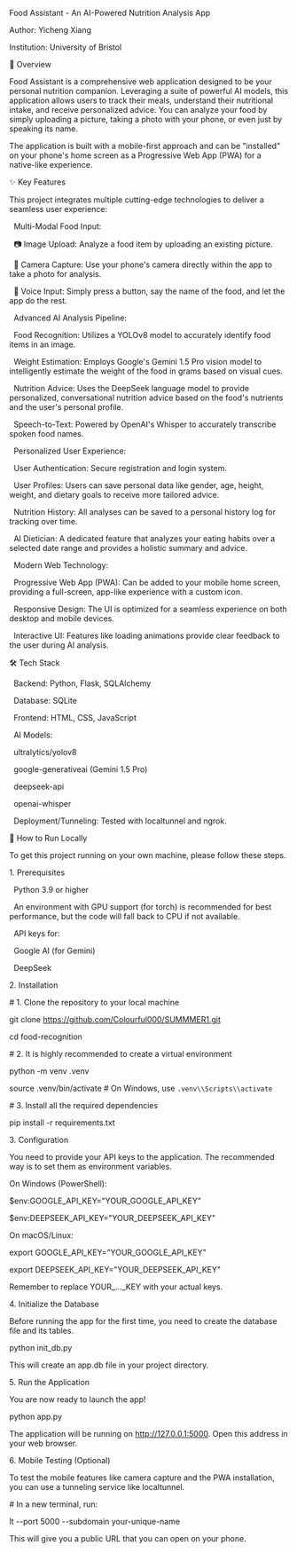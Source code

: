 Food Assistant - An AI-Powered Nutrition Analysis App



Author: Yicheng Xiang



Institution: University of Bristol

📖 Overview



Food Assistant is a comprehensive web application designed to be your personal nutrition companion. Leveraging a suite of powerful AI models, this application allows users to track their meals, understand their nutritional intake, and receive personalized advice. You can analyze your food by simply uploading a picture, taking a photo with your phone, or even just by speaking its name.



The application is built with a mobile-first approach and can be "installed" on your phone's home screen as a Progressive Web App (PWA) for a native-like experience.

✨ Key Features



This project integrates multiple cutting-edge technologies to deliver a seamless user experience:



&nbsp;   Multi-Modal Food Input:



&nbsp;       📷 Image Upload: Analyze a food item by uploading an existing picture.



&nbsp;       📸 Camera Capture: Use your phone's camera directly within the app to take a photo for analysis.



&nbsp;       🎤 Voice Input: Simply press a button, say the name of the food, and let the app do the rest.



&nbsp;   Advanced AI Analysis Pipeline:



&nbsp;       Food Recognition: Utilizes a YOLOv8 model to accurately identify food items in an image.



&nbsp;       Weight Estimation: Employs Google's Gemini 1.5 Pro vision model to intelligently estimate the weight of the food in grams based on visual cues.



&nbsp;       Nutrition Advice: Uses the DeepSeek language model to provide personalized, conversational nutrition advice based on the food's nutrients and the user's personal profile.



&nbsp;       Speech-to-Text: Powered by OpenAI's Whisper to accurately transcribe spoken food names.



&nbsp;   Personalized User Experience:



&nbsp;       User Authentication: Secure registration and login system.



&nbsp;       User Profiles: Users can save personal data like gender, age, height, weight, and dietary goals to receive more tailored advice.



&nbsp;       Nutrition History: All analyses can be saved to a personal history log for tracking over time.



&nbsp;       AI Dietician: A dedicated feature that analyzes your eating habits over a selected date range and provides a holistic summary and advice.



&nbsp;   Modern Web Technology:



&nbsp;       Progressive Web App (PWA): Can be added to your mobile home screen, providing a full-screen, app-like experience with a custom icon.



&nbsp;       Responsive Design: The UI is optimized for a seamless experience on both desktop and mobile devices.



&nbsp;       Interactive UI: Features like loading animations provide clear feedback to the user during AI analysis.



🛠️ Tech Stack



&nbsp;   Backend: Python, Flask, SQLAlchemy



&nbsp;   Database: SQLite



&nbsp;   Frontend: HTML, CSS, JavaScript



&nbsp;   AI Models:



&nbsp;       ultralytics/yolov8



&nbsp;       google-generativeai (Gemini 1.5 Pro)



&nbsp;       deepseek-api



&nbsp;       openai-whisper



&nbsp;   Deployment/Tunneling: Tested with localtunnel and ngrok.



🚀 How to Run Locally



To get this project running on your own machine, please follow these steps.

1\. Prerequisites



&nbsp;   Python 3.9 or higher



&nbsp;   An environment with GPU support (for torch) is recommended for best performance, but the code will fall back to CPU if not available.



&nbsp;   API keys for:



&nbsp;       Google AI (for Gemini)



&nbsp;       DeepSeek



2\. Installation



\# 1. Clone the repository to your local machine

git clone https://github.com/Colourful000/SUMMMER1.git

cd food-recognition



\# 2. It is highly recommended to create a virtual environment

python -m venv .venv

source .venv/bin/activate  # On Windows, use `.venv\\Scripts\\activate`



\# 3. Install all the required dependencies

pip install -r requirements.txt



3\. Configuration



You need to provide your API keys to the application. The recommended way is to set them as environment variables.



On Windows (PowerShell):



$env:GOOGLE\_API\_KEY="YOUR\_GOOGLE\_API\_KEY"

$env:DEEPSEEK\_API\_KEY="YOUR\_DEEPSEEK\_API\_KEY"



On macOS/Linux:



export GOOGLE\_API\_KEY="YOUR\_GOOGLE\_API\_KEY"

export DEEPSEEK\_API\_KEY="YOUR\_DEEPSEEK\_API\_KEY"



Remember to replace YOUR\_...\_KEY with your actual keys.

4\. Initialize the Database



Before running the app for the first time, you need to create the database file and its tables.



python init\_db.py



This will create an app.db file in your project directory.

5\. Run the Application



You are now ready to launch the app!



python app.py



The application will be running on http://127.0.0.1:5000. Open this address in your web browser.

6\. Mobile Testing (Optional)



To test the mobile features like camera capture and the PWA installation, you can use a tunneling service like localtunnel.



\# In a new terminal, run:

lt --port 5000 --subdomain your-unique-name



This will give you a public URL that you can open on your phone.

